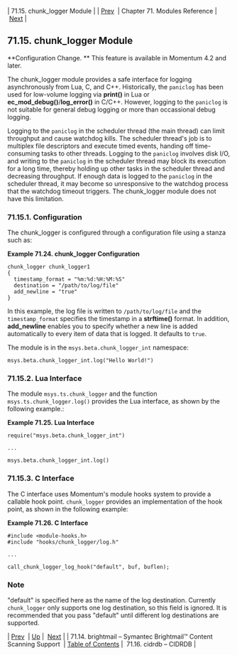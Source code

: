 | 71.15. chunk_logger Module |
| [Prev](modules.brightmail)  | Chapter 71. Modules Reference |  [Next](modules.cidrdb) |

## 71.15. chunk_logger Module

<a class="indexterm" name="idp20229008"></a>

**Configuration Change. ** This feature is available in Momentum 4.2 and later.

The chunk_logger module provides a safe interface for logging asynchronously from Lua, C, and C++. Historically, the `paniclog` has been used for low-volume logging via **print()** in Lua or **ec_mod_debug()**/**log_error()** in C/C++. However, logging to the `paniclog` is not suitable for general debug logging or more than occassional debug logging.

Logging to the `paniclog` in the scheduler thread (the main thread) can limit throughput and cause watchdog kills. The scheduler thread's job is to multiplex file descriptors and execute timed events, handing off time-consuming tasks to other threads. Logging to the `paniclog` involves disk I/O, and writing to the `paniclog` in the scheduler thread may block its execution for a long time, thereby holding up other tasks in the scheduler thread and decreasing throughput. If enough data is logged to the `paniclog` in the scheduler thread, it may become so unresponsive to the watchdog process that the watchdog timeout triggers. The chunk_logger module does not have this limitation.

### 71.15.1. Configuration

The chunk_logger is configured through a configuration file using a stanza such as:

<a name="example.chunk_logger"></a>

**Example 71.24. chunk_logger Configuration**

```
chunk_logger chunk_logger1
{
  timestamp_format = "%m:%d:%H:%M:%S"
  destination = "/path/to/log/file"
  add_newline = "true"
}
```

In this example, the log file is written to `/path/to/log/file` and the `timestamp_format` specifies the timestamp in a **strftime()** format. In addition, **add_newline** enables you to specify whether a new line is added automatically to every item of data that is logged. It defaults to `true`.

The module is in the `msys.beta.chunk_logger_int` namespace:

`msys.beta.chunk_logger_int.log("Hello World!")`
### 71.15.2. Lua Interface

The module `msys.ts.chunk_logger` and the function `msys.ts.chunk_logger.log()` provides the Lua interface, as shown by the following example.:

<a name="example.chunk_logger.lua_interface"></a>

**Example 71.25. Lua Interface**

```
require("msys.beta.chunk_logger_int")

...

msys.beta.chunk_logger_int.log()
```

### 71.15.3. C Interface

The C interface uses Momentum's module hooks system to provide a callable hook point. `chunk_logger` provides an implementation of the hook point, as shown in the following example:

<a name="example.chunk_logger.c_interface"></a>

**Example 71.26. C Interface**

```
#include <module-hooks.h>
#include "hooks/chunk_logger/log.h"

...

call_chunk_logger_log_hook("default", buf, buflen);
```

### Note

"default" is specified here as the name of the log destination. Currently `chunk_logger` only supports one log destination, so this field is ignored. It is recommended that you pass "default" until different log destinations are supported.

| [Prev](modules.brightmail)  | [Up](modules) |  [Next](modules.cidrdb) |
| 71.14. brightmail – Symantec Brightmail™ Content Scanning Support  | [Table of Contents](index) |  71.16. cidrdb – CIDRDB |

